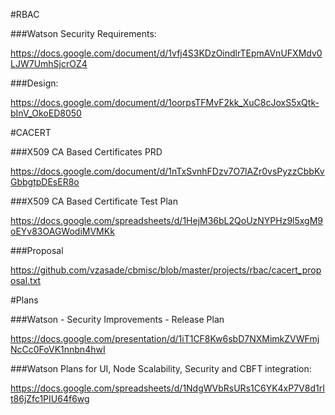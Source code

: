 #RBAC

###Watson Security Requirements:

https://docs.google.com/document/d/1vfj4S3KDzOindlrTEpmAVnUFXMdv0LJW7UmhSjcrOZ4

###Design:

https://docs.google.com/document/d/1oorpsTFMvF2kk_XuC8cJoxS5xQtk-bInV_OkoED8050

#CACERT

###X509 CA Based Certificates PRD

https://docs.google.com/document/d/1nTxSvnhFDzv7O7lAZr0vsPyzzCbbKvGbbgtpDEsER8o

###X509 CA Based Certificate Test Plan

https://docs.google.com/spreadsheets/d/1HejM36bL2QoUzNYPHz9l5xgM9oEYv83OAGWodiMVMKk

###Proposal

https://github.com/vzasade/cbmisc/blob/master/projects/rbac/cacert_proposal.txt

#Plans

###Watson - Security Improvements - Release Plan

https://docs.google.com/presentation/d/1iT1CF8Kw6sbD7NXMimkZVWFmjNcCc0FoVK1nnbn4hwI

###Watson Plans for UI, Node Scalability, Security and CBFT integration:

https://docs.google.com/spreadsheets/d/1NdgWVbRsURs1C6YK4xP7V8d1rIt86jZfc1PIU64f6wg

